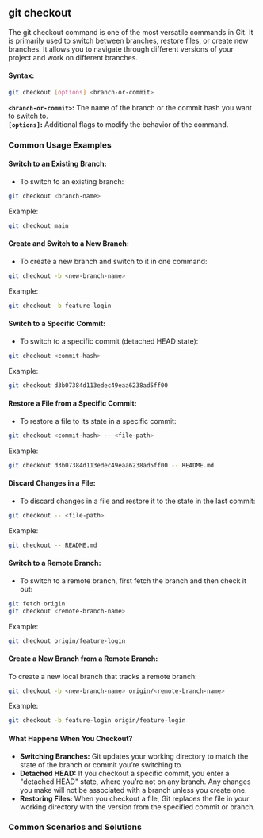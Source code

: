 ## git checkout
The git checkout command is one of the most versatile commands in Git. It is primarily used to switch between branches, restore files, or create new branches. It allows you to navigate through different versions of your project and work on different branches.
#### Syntax:
```bash
git checkout [options] <branch-or-commit>
```
**`<branch-or-commit>`:** The name of the branch or the commit hash you want to switch to.  
**`[options]`:** Additional flags to modify the behavior of the command.
### Common Usage Examples
#### Switch to an Existing Branch:
- To switch to an existing branch:
```bash
git checkout <branch-name>
```
Example:
```bash
git checkout main
```
#### Create and Switch to a New Branch:
- To create a new branch and switch to it in one command:
```bash
git checkout -b <new-branch-name>
```
Example:
```bash
git checkout -b feature-login
```
#### Switch to a Specific Commit:
- To switch to a specific commit (detached HEAD state):
```bash
git checkout <commit-hash>
```
Example:
```bash
git checkout d3b07384d113edec49eaa6238ad5ff00
```
#### Restore a File from a Specific Commit:
- To restore a file to its state in a specific commit:
```bash
git checkout <commit-hash> -- <file-path>
```
Example:
```bash
git checkout d3b07384d113edec49eaa6238ad5ff00 -- README.md
```
#### Discard Changes in a File:
- To discard changes in a file and restore it to the state in the last commit:
```bash
git checkout -- <file-path>
```
Example:
```bash
git checkout -- README.md
```
#### Switch to a Remote Branch:
- To switch to a remote branch, first fetch the branch and then check it out:
```bash
git fetch origin
git checkout <remote-branch-name>
```
Example:
```bash
git checkout origin/feature-login
```
#### Create a New Branch from a Remote Branch:
To create a new local branch that tracks a remote branch:
```bash
git checkout -b <new-branch-name> origin/<remote-branch-name>
```
Example:
```bash
git checkout -b feature-login origin/feature-login
```
#### What Happens When You Checkout?
- **Switching Branches:** Git updates your working directory to match the state of the branch or commit you’re switching to.
- **Detached HEAD:** If you checkout a specific commit, you enter a "detached HEAD" state, where you’re not on any branch. Any changes you make will not be associated with a branch unless you create one.
- **Restoring Files:** When you checkout a file, Git replaces the file in your working directory with the version from the specified commit or branch.
### Common Scenarios and Solutions
